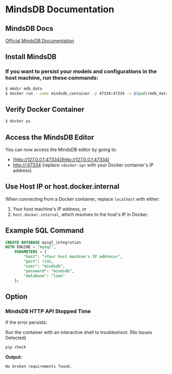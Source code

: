 # MindsDB Documentation

## MindsDB Docs
[Official MindsDB Documentation](https://docs.mindsdb.com/setup/self-hosted/docker)

## Install MindsDB

### If you want to persist your models and configurations in the host machine, run these commands:

```bash
$ mkdir mdb_data
$ docker run --name mindsdb_container -p 47334:47334 -v $(pwd)/mdb_data:/root/mdb_storage mindsdb/mindsdb:lightwood
```

## Verify Docker Container

```bash
$ docker ps
```

## Access the MindsDB Editor

You can now access the MindsDB editor by going to:

- [http://127.0.0.1:47334](http://127.0.0.1:47334)
- [http://<docker-ip>:47334](http://<docker-ip>:47334) (replace `<docker-ip>` with your Docker container's IP address)

## Use Host IP or host.docker.internal

When connecting from a Docker container, replace `localhost` with either:

1. Your host machine's IP address, or
2. `host.docker.internal`, which resolves to the host's IP in Docker.

## Example SQL Command

```sql
CREATE DATABASE mysql_integration
WITH ENGINE = "mysql",
    PARAMETERS = {
        "host": "<Your host machine's IP address>",
        "port": 3306,
        "user": "mindsdb",
        "password": "mindsdb",
        "database": "loan"
    };
```

## Option

### MindsDB HTTP API Stopped Time

If the error persists:

Run the container with an interactive shell to troubleshoot:
(No Issues Detected)

```bash
pip check
```

**Output:**

    No broken requirements found.
